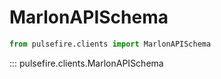 # MarlonAPISchema

```python
from pulsefire.clients import MarlonAPISchema
```

::: pulsefire.clients.MarlonAPISchema
